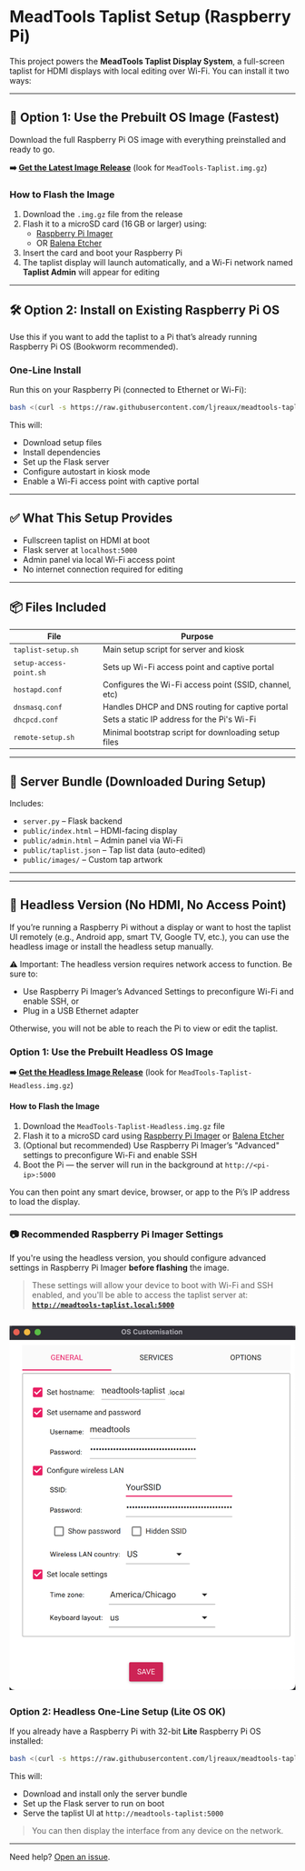 # MeadTools Taplist Setup (Raspberry Pi)

This project powers the **MeadTools Taplist Display System**, a full-screen taplist for HDMI displays with local editing over Wi-Fi. You can install it two ways:

---

## 🚀 Option 1: Use the Prebuilt OS Image (Fastest)

Download the full Raspberry Pi OS image with everything preinstalled and ready to go.

**➡️ [Get the Latest Image Release](https://github.com/ljreaux/meadtools-taplist/releases)** (look for `MeadTools-Taplist.img.gz`)

### How to Flash the Image

1. Download the `.img.gz` file from the release
2. Flash it to a microSD card (16 GB or larger) using:
   - [Raspberry Pi Imager](https://www.raspberrypi.com/software/)
   - OR [Balena Etcher](https://etcher.io/)
3. Insert the card and boot your Raspberry Pi
4. The taplist display will launch automatically, and a Wi-Fi network named **Taplist Admin** will appear for editing

---

## 🛠 Option 2: Install on Existing Raspberry Pi OS

Use this if you want to add the taplist to a Pi that’s already running Raspberry Pi OS (Bookworm recommended).

### One-Line Install

Run this on your Raspberry Pi (connected to Ethernet or Wi-Fi):

```bash
bash <(curl -s https://raw.githubusercontent.com/ljreaux/meadtools-taplist/main/pi/remote-setup.sh)
```

This will:

- Download setup files
- Install dependencies
- Set up the Flask server
- Configure autostart in kiosk mode
- Enable a Wi-Fi access point with captive portal

---

## ✅ What This Setup Provides

- Fullscreen taplist on HDMI at boot
- Flask server at `localhost:5000`
- Admin panel via local Wi-Fi access point
- No internet connection required for editing

---

## 📦 Files Included

| File                    | Purpose                                                |
| ----------------------- | ------------------------------------------------------ |
| `taplist-setup.sh`      | Main setup script for server and kiosk                 |
| `setup-access-point.sh` | Sets up Wi-Fi access point and captive portal          |
| `hostapd.conf`          | Configures the Wi-Fi access point (SSID, channel, etc) |
| `dnsmasq.conf`          | Handles DHCP and DNS routing for captive portal        |
| `dhcpcd.conf`           | Sets a static IP address for the Pi's Wi-Fi            |
| `remote-setup.sh`       | Minimal bootstrap script for downloading setup files   |

---

## 📁 Server Bundle (Downloaded During Setup)

Includes:

- `server.py` – Flask backend
- `public/index.html` – HDMI-facing display
- `public/admin.html` – Admin panel via Wi-Fi
- `public/taplist.json` – Tap list data (auto-edited)
- `public/images/` – Custom tap artwork

---

---

## 🧰 Headless Version (No HDMI, No Access Point)

If you’re running a Raspberry Pi without a display or want to host the taplist UI remotely (e.g., Android app, smart TV, Google TV, etc.), you can use the headless image or install the headless setup manually.

⚠️ Important: The headless version requires network access to function. Be sure to:

- Use Raspberry Pi Imager’s Advanced Settings to preconfigure Wi-Fi and enable SSH, or
- Plug in a USB Ethernet adapter

Otherwise, you will not be able to reach the Pi to view or edit the taplist.

### Option 1: Use the Prebuilt Headless OS Image

**➡️ [Get the Headless Image Release](https://github.com/ljreaux/meadtools-taplist/releases)** (look for `MeadTools-Taplist-Headless.img.gz`)

#### How to Flash the Image

1. Download the `MeadTools-Taplist-Headless.img.gz` file
2. Flash it to a microSD card using [Raspberry Pi Imager](https://www.raspberrypi.com/software/) or [Balena Etcher](https://etcher.io/)
3. (Optional but recommended) Use Raspberry Pi Imager’s "Advanced" settings to preconfigure Wi-Fi and enable SSH
4. Boot the Pi — the server will run in the background at `http://<pi-ip>:5000`

You can then point any smart device, browser, or app to the Pi’s IP address to load the display.

---

### 📷 Recommended Raspberry Pi Imager Settings

If you're using the headless version, you should configure advanced settings in Raspberry Pi Imager **before flashing** the image.

> These settings will allow your device to boot with Wi-Fi and SSH enabled, and you'll be able to access the taplist server at:  
> **[`http://meadtools-taplist.local:5000`](http://meadtools-taplist.local:5000)**

## ![Example Advanced Settings](./advanced-settings-example.png)

### Option 2: Headless One-Line Setup (Lite OS OK)

If you already have a Raspberry Pi with 32-bit **Lite** Raspberry Pi OS installed:

```bash
bash <(curl -s https://raw.githubusercontent.com/ljreaux/meadtools-taplist/main/pi/headless-setup.sh)
```

This will:

- Download and install only the server bundle
- Set up the Flask server to run on boot
- Serve the taplist UI at `http://meadtools-taplist:5000`

> You can then display the interface from any device on the network.

---

Need help? [Open an issue](https://github.com/ljreaux/meadtools-taplist/issues).
